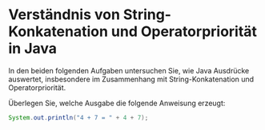 # Verständnis von String-Konkatenation und Operatorpriorität in Java

In den beiden folgenden Aufgaben untersuchen Sie, wie Java Ausdrücke auswertet, insbesondere im Zusammenhang mit String-Konkatenation und Operatorpriorität.

Überlegen Sie, welche Ausgabe die folgende Anweisung erzeugt:

```java
System.out.println("4 + 7 = " + 4 + 7);
